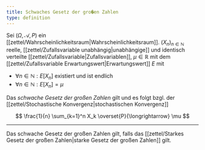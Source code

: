 ```yaml
---
title: Schwaches Gesetz der gro�en Zahlen
type: definition
---
```


Sei $(\Omega, \mathcal{A}, P)$ ein [[zettel/Wahrscheinlichkeitsraum|Wahrscheinlichkeitsraum]]. $(X_n)_{n \in \mathbb{N}}$ reelle, [[zettel/Zufallsvariable unabhängig|unabhängige]] und identisch verteilte [[zettel/Zufallsvariable|Zufallsvariablen]], $\mu \in \mathbb{R}$ mit dem [[zettel/Zufallsvariable Erwartungswert|Erwartungswert]] $E$ mit
- $\forall n \in \mathbb{N} : E[X_n]$ existiert und ist endlich
- $\forall n \in \mathbb{N} : E[X_n] = \mu$

Das *schwache Gesetz der großen Zahlen* gilt und es folgt bzgl. der [[zettel/Stochastische Konvergenz|stochastischen Konvergenz]]

$$
	\frac{1}{n} \sum_{k=1}^n X_k \overset{P}{\longrightarrow} \mu
$$

---

Das schwache Gesetz der großen Zahlen gilt, falls das [[zettel/Starkes Gesetz der großen Zahlen|starke Gesetz der großen Zahlen]] gilt.